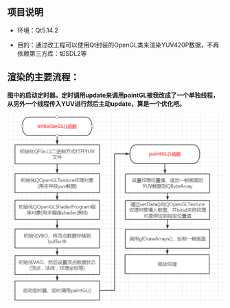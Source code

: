 ## 项目说明	

* 环境：Qt5.14.2

* 目的：通过改工程可以使用Qt封装的OpenGL类来渲染YUV420P数据，不再依赖第三方库：如SDL2等

## 渲染的主要流程：



**图中的启动定时器。定时调用update来调用paintGL被我改成了一个单独线程，从另外一个线程传入YUV进行然后主动update，算是一个优化吧。**



![image-20210830192720638](image/README/image-20210830192720638.png)



